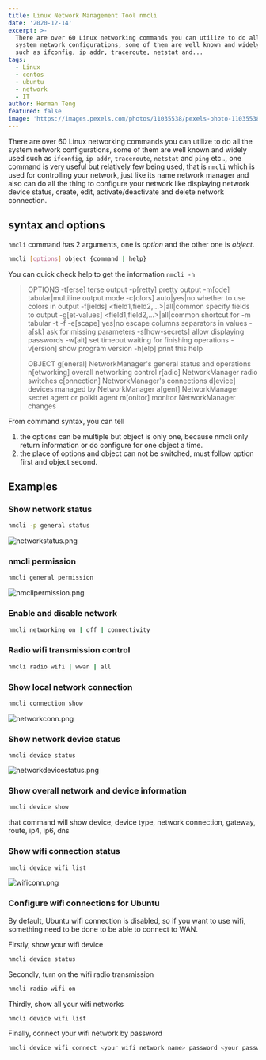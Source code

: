 ```yaml
---
title: Linux Network Management Tool nmcli
date: '2020-12-14'
excerpt: >-
  There are over 60 Linux networking commands you can utilize to do all the
  system network configurations, some of them are well known and widely used
  such as ifconfig, ip addr, traceroute, netstat and...
tags:
  - Linux
  - centos
  - ubuntu
  - network
  - IT
author: Herman Teng
featured: false
image: 'https://images.pexels.com/photos/11035538/pexels-photo-11035538.jpeg'
---
```


There are over 60 Linux networking commands you can utilize to do all the system network configurations, some of them are well known and widely used such as `ifconfig`, `ip addr`, `traceroute`, `netstat` and `ping` etc.., one command is very useful but relatively few being used, that is `nmcli` which is used for controlling your network, just like its name network manager and also can do all the thing to configure your network like displaying network device status, create, edit, activate/deactivate and delete network connection.

## syntax and options

`nmcli` command has 2 arguments, one is _option_ and the other one is _object_. 

```bash
nmcli [options] object {command | help}
```



You can quick check help to get the information `nmcli -h`

> OPTIONS
>   -t[erse]                                       terse output
>   -p[retty]                                      pretty output
>   -m[ode] tabular|multiline                      output mode
>   -c[olors] auto|yes|no                          whether to use colors in output
>   -f[ields] <field1,field2,...>|all|common       specify fields to output
>   -g[et-values] <field1,field2,...>|all|common   shortcut for -m tabular -t -f
>   -e[scape] yes|no                               escape columns separators in values
>   -a[sk]                                         ask for missing parameters
>   -s[how-secrets]                                allow displaying passwords
>   -w[ait] <seconds>                              set timeout waiting for finishing operations
>   -v[ersion]                                     show program version
>   -h[elp]                                        print this help
>
> OBJECT
>   g[eneral]       NetworkManager's general status and operations
>   n[etworking]    overall networking control
>   r[adio]         NetworkManager radio switches
>   c[onnection]    NetworkManager's connections
>   d[evice]        devices managed by NetworkManager
>   a[gent]         NetworkManager secret agent or polkit agent
>   m[onitor]       monitor NetworkManager changes	

From command syntax, you can tell 

1. the options can be multiple but object is only one, because nmcli only return information or do configure for one object a time.
2. the place of options and object can not be switched, must follow option first and object second. 

## Examples

### Show network status

```bash
nmcli -p general status
```

![networkstatus.png](/img/screenshots/networkstatus.png)

### nmcli permission

```bash
nmcli general permission
```

![nmclipermission.png](/img/screenshots/nmclipermission.png)

### Enable and disable network

```bash
nmcli networking on | off | connectivity
```

### Radio wifi transmission control

```bash
nmcli radio wifi | wwan | all
```

### Show local network connection

```bash
nmcli connection show
```

![networkconn.png](/img/screenshots/networkconn.png)

### Show network device status

```bas
nmcli device status
```

![networkdevicestatus.png](/img/screenshots/networkdevicestatus.png)

### Show overall network and device information

```bash
nmcli device show
```

that command will show device, device type, network connection, gateway, route, ip4, ip6, dns

### Show wifi connection status

```bash
nmcli device wifi list
```

![wificonn.png](/img/screenshots/wificonn.png)

### Configure wifi connections for Ubuntu

By default, Ubuntu wifi connection is disabled, so if you want to use wifi, something need to be done to be able to connect to WAN.

Firstly, show your wifi device

```bash
nmcli device status
```

Secondly, turn on the wifi radio transmission

```bash
nmcli radio wifi on
```

Thirdly, show all your wifi networks

```bash
nmcli device wifi list
```

Finally, connect your wifi network by password

```bash
nmcli device wifi connect <your wifi network name> password <your password>
```





























